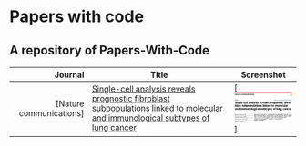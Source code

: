 # Papers with code
## A repository of Papers-With-Code
| Journal | Title | Screenshot |
| --: | -- | -- |
| [Nature communications] | [Single-cell analysis reveals prognostic fibroblast subpopulations linked to molecular and immunological subtypes of lung cancer](https://doi.org/10.1038/s41467-023-35832-6) | [<img src="figures/NC-2023-Single-cell analysis reveals prognostic fibroblast subpopulations linked to molecular and immunological subtypes of lung cancer.png" width="200px"/>] |